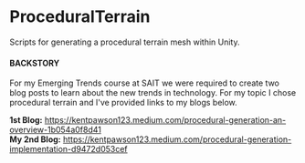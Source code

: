 # ProceduralTerrain
Scripts for generating a procedural terrain mesh within Unity.

#### BACKSTORY ####
For my Emerging Trends course at SAIT we were required to create two blog posts to learn about the new trends in technology. 
For my topic I chose procedural terrain and I've provided links to my blogs below.

**1st Blog:** https://kentpawson123.medium.com/procedural-generation-an-overview-1b054a0f8d41 <br/>
**My 2nd Blog:** https://kentpawson123.medium.com/procedural-generation-implementation-d9472d053cef
